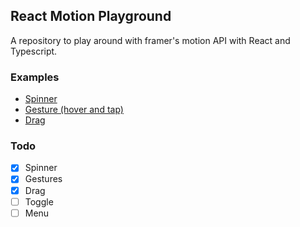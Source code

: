 ## React Motion Playground

A repository to play around with framer's motion API with React and Typescript.  

### Examples

* [Spinner](src/examples/Spinner.tsx)
* [Gesture (hover and tap)](src/examples/Gestures.tsx)
* [Drag](src/examples/Drag.tsx)

### Todo

- [x] Spinner
- [x] Gestures  
- [x] Drag  
- [ ] Toggle
- [ ] Menu